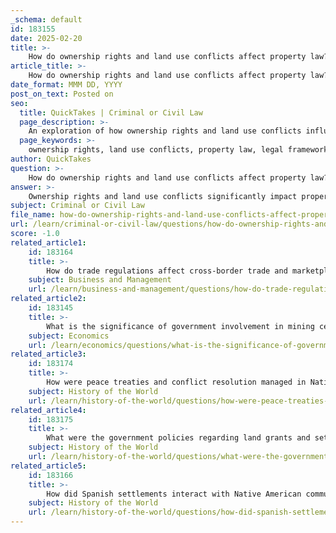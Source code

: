 ```yaml
---
_schema: default
id: 183155
date: 2025-02-20
title: >-
    How do ownership rights and land use conflicts affect property law?
article_title: >-
    How do ownership rights and land use conflicts affect property law?
date_format: MMM DD, YYYY
post_on_text: Posted on
seo:
  title: QuickTakes | Criminal or Civil Law
  page_description: >-
    An exploration of how ownership rights and land use conflicts influence property law, including impacts on legal frameworks, historical contexts, cultural factors, and the role of courts in resolving disputes.
  page_keywords: >-
    ownership rights, land use conflicts, property law, legal framework, historical context, cultural factors, judicial roles, Texas property law, disputes, litigation, mediation, property ownership, Native American rights, historical agreements, property relations
author: QuickTakes
question: >-
    How do ownership rights and land use conflicts affect property law?
answer: >-
    Ownership rights and land use conflicts significantly impact property law by shaping the legal framework that governs how property is owned, used, and transferred. Here are several key ways in which these factors interact:\n\n1. **Definition of Ownership Rights**: Property law establishes the rights of individuals and entities regarding ownership. These rights can include the ability to use, lease, sell, or inherit property. Conflicts often arise when multiple parties claim ownership or when the rights of one party infringe upon the rights of another. For instance, in Texas, historical land grants and the legal recognition of property rights have roots in Spanish and Mexican traditions, which have influenced modern property laws and ownership patterns.\n\n2. **Land Use Conflicts**: Disputes over land use can arise from differing interpretations of property rights. For example, conflicts may occur when one landowner's use of their property negatively impacts a neighbor's property, such as through pollution or obstruction. Property law provides mechanisms for resolving these disputes, often through litigation or mediation, which can lead to legal precedents that further define ownership rights.\n\n3. **Legal Framework and Historical Context**: The historical context of property law, such as the land policies during the Mexican period in Texas, illustrates how governmental decisions can lead to conflicts. The impresario system, which granted land to settlers, encouraged settlement but also resulted in disputes over land ownership and rights, particularly as new settlers encroached on lands traditionally used by Native American tribes.\n\n4. **Cultural and Social Factors**: Ownership rights are also influenced by cultural and social factors, which can complicate land use conflicts. For example, in Hispanic communities in Texas, women historically had certain legal rights regarding property ownership that allowed them to navigate and sometimes challenge established norms. This dynamic can lead to conflicts when traditional views on property ownership clash with evolving legal rights.\n\n5. **Judicial Roles**: Courts play a crucial role in interpreting property law and resolving land use conflicts. Judicial decisions can set important precedents that clarify ownership rights and the extent of permissible land use. This is particularly relevant in cases involving disputes between different cultural groups or between settlers and Native American tribes, where historical agreements and treaties may come into play.\n\nIn summary, ownership rights and land use conflicts are central to the development and application of property law. They influence how laws are interpreted and enforced, shape the legal landscape, and reflect the historical and cultural contexts in which these laws operate. The resolution of these conflicts is essential for maintaining order and fairness in property relations.
subject: Criminal or Civil Law
file_name: how-do-ownership-rights-and-land-use-conflicts-affect-property-law.md
url: /learn/criminal-or-civil-law/questions/how-do-ownership-rights-and-land-use-conflicts-affect-property-law
score: -1.0
related_article1:
    id: 183164
    title: >-
        How do trade regulations affect cross-border trade and marketplaces?
    subject: Business and Management
    url: /learn/business-and-management/questions/how-do-trade-regulations-affect-crossborder-trade-and-marketplaces
related_article2:
    id: 183145
    title: >-
        What is the significance of government involvement in mining centers and their economic impact?
    subject: Economics
    url: /learn/economics/questions/what-is-the-significance-of-government-involvement-in-mining-centers-and-their-economic-impact
related_article3:
    id: 183174
    title: >-
        How were peace treaties and conflict resolution managed in Native American relations?
    subject: History of the World
    url: /learn/history-of-the-world/questions/how-were-peace-treaties-and-conflict-resolution-managed-in-native-american-relations
related_article4:
    id: 183175
    title: >-
        What were the government policies regarding land grants and settlement incentives?
    subject: History of the World
    url: /learn/history-of-the-world/questions/what-were-the-government-policies-regarding-land-grants-and-settlement-incentives
related_article5:
    id: 183166
    title: >-
        How did Spanish settlements interact with Native American communities under colonial governance?
    subject: History of the World
    url: /learn/history-of-the-world/questions/how-did-spanish-settlements-interact-with-native-american-communities-under-colonial-governance
---
```


&nbsp;